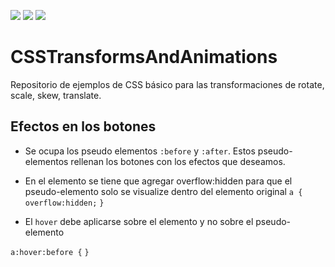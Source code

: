 ![](https://img.shields.io/static/v1?label=technology&message=css&color=blue)
![](https://img.shields.io/static/v1?label=technology&message=html&color=red)
![](https://img.shields.io/static/v1?label=school&message=udemy&color=red)


# CSSTransformsAndAnimations
Repositorio de ejemplos de CSS básico para las transformaciones de rotate, scale, skew, translate.

## Efectos en los botones
- Se ocupa los pseudo elementos `:before` y `:after`. Estos pseudo-elementos rellenan los botones con los efectos que deseamos.
- En el elemento se tiene que agregar overflow:hidden para que el pseudo-elemento solo se visualize dentro del elemento original
  `a {`
    `overflow:hidden;`
  `}`

- El `hover` debe aplicarse sobre el elemento y no sobre el pseudo-elemento

`a:hover:before {`
`}`
